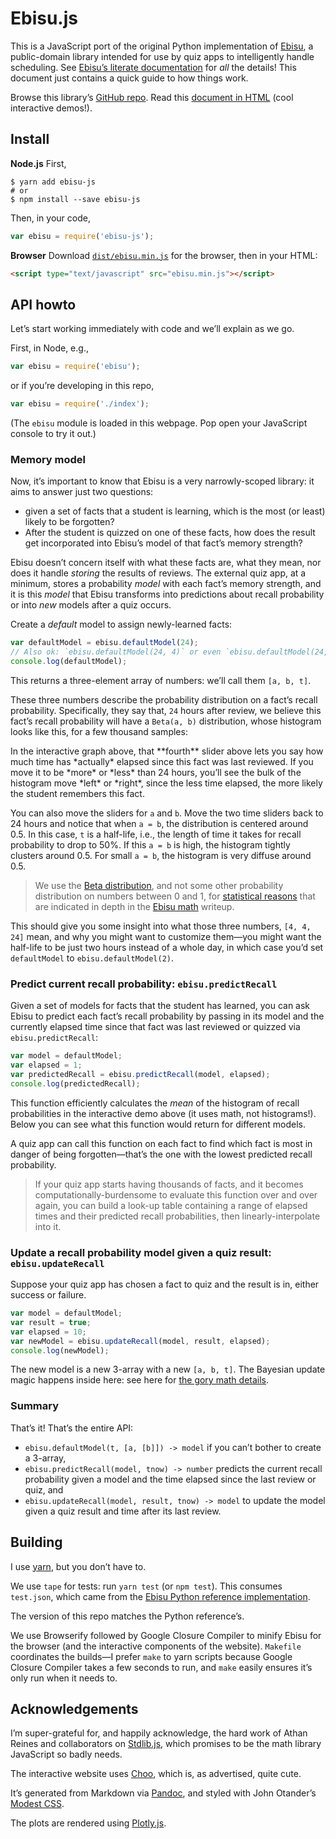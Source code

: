 # Ebisu.js

This is a JavaScript port of the original Python implementation of [Ebisu](https://github.com/fasiha/ebisu), a public-domain library intended for use by quiz apps to intelligently handle scheduling. See [Ebisu’s literate documentation](https://github.com/fasiha/ebisu) for *all* the details! This document just contains a quick guide to how things work.

Browse this library’s [GitHub repo](https://github.com/fasiha/ebisu.js). Read this [document in HTML](https://fasiha.github.io/ebisu.js/) (cool interactive demos!).

## Install

**Node.js** First,
```
$ yarn add ebisu-js
# or
$ npm install --save ebisu-js
```
Then, in your code,
```js
var ebisu = require('ebisu-js');
```

**Browser** Download [`dist/ebisu.min.js`](https://raw.githubusercontent.com/fasiha/ebisu.js/gh-pages/dist/ebisu.min.js) for the browser, then in your HTML:
```html
<script type="text/javascript" src="ebisu.min.js"></script>
```

## API howto

Let’s start working immediately with code and we’ll explain as we go.

First, in Node, e.g.,
```js
var ebisu = require('ebisu');
```
or if you’re developing in this repo,
```js
var ebisu = require('./index');
```

(The `ebisu` module is loaded in this webpage. Pop open your JavaScript console to try it out.)

### Memory model

Now, it’s important to know that Ebisu is a very narrowly-scoped library: it aims to answer just two questions:
- given a set of facts that a student is learning, which is the most (or least) likely to be forgotten?
- After the student is quizzed on one of these facts, how does the result get incorporated into Ebisu’s model of that fact’s memory strength?

Ebisu doesn’t concern itself with what these facts are, what they mean, nor does it handle *storing* the results of reviews. The external quiz app, at a minimum, stores a probability *model* with each fact’s memory strength, and it is this *model* that Ebisu transforms into predictions about recall probability or into *new* models after a quiz occurs.

Create a *default* model to assign newly-learned facts:
```js
var defaultModel = ebisu.defaultModel(24);
// Also ok: `ebisu.defaultModel(24, 4)` or even `ebisu.defaultModel(24, 4, 4)`.
console.log(defaultModel);
```
This returns a three-element array of numbers: we’ll call them `[a, b, t]`.

These three numbers describe the probability distribution on a fact’s recall probability. Specifically, they say that, `24` hours after review, we believe this fact’s recall probability will have a `Beta(a, b)` distribution, whose histogram looks like this, for a few thousand samples:
<div id="betarng-choo"></div>
<div id="betarng-render"></div>
In the interactive graph above, that **fourth** slider above lets you say how much time has *actually* elapsed since this fact was last reviewed. If you move it to be *more* or *less* than 24 hours, you’ll see the bulk of the histogram move *left* or *right*, since the less time elapsed, the more likely the student remembers this fact.

You can also move the sliders for `a` and `b`. Move the two time sliders back to 24 hours and notice that when `a = b`, the distribution is centered around 0.5. In this case, `t` is a half-life, i.e., the length of time it takes for recall probability to drop to 50%. If this `a = b` is high, the histogram tightly clusters around 0.5. For small `a = b`, the histogram is very diffuse around 0.5.

> We use the [Beta distribution](https://en.wikipedia.org/wiki/Beta_distribution), and not some other probability distribution on numbers between 0 and 1, for [statistical reasons](https://en.wikipedia.org/wiki/Conjugate_prior) that are indicated in depth in the [Ebisu math](https://fasiha.github.io/ebisu/#bernoulli-quizzes) writeup.

This should give you some insight into what those three numbers, `[4, 4, 24]` mean, and why you might want to customize them—you might want the half-life to be just two hours instead of a whole day, in which case you’d set `defaultModel` to `ebisu.defaultModel(2)`.

### Predict current recall probability: `ebisu.predictRecall`

Given a set of models for facts that the student has learned, you can ask Ebisu to predict each fact’s recall probability by passing in its model and the currently elapsed time since that fact was last reviewed or quizzed via `ebisu.predictRecall`:
```js
var model = defaultModel;
var elapsed = 1;
var predictedRecall = ebisu.predictRecall(model, elapsed);
console.log(predictedRecall);
```
This function efficiently calculates the *mean* of the histogram of recall probabilities in the interactive demo above (it uses math, not histograms!). Below you can see what this function would return for different models.
<div id="predict-choo"></div>
<div id="predict-render"></div>

A quiz app can call this function on each fact to find which fact is most in danger of being forgotten—that’s the one with the lowest predicted recall probability.

> If your quiz app starts having thousands of facts, and it becomes computationally-burdensome to evaluate this function over and over again, you can build a look-up table containing a range of elapsed times and their predicted recall probabilities, then linearly-interpolate into it.

### Update a recall probability model given a quiz result: `ebisu.updateRecall`

Suppose your quiz app has chosen a fact to quiz and the result is in, either success or failure.
```js
var model = defaultModel;
var result = true;
var elapsed = 10;
var newModel = ebisu.updateRecall(model, result, elapsed);
console.log(newModel);
```
The new model is a new 3-array with a new `[a, b, t]`. The Bayesian update magic happens inside here: see here for [the gory math details](https://fasiha.github.io/ebisu/#updating-the-posterior-with-quiz-results).

### Summary

That’s it! That’s the entire API:
- `ebisu.defaultModel(t, [a, [b]]) -> model` if you can’t bother to create a 3-array,
- `ebisu.predictRecall(model, tnow) -> number` predicts the current recall probability given a model and the time elapsed since the last review or quiz, and
- `ebisu.updateRecall(model, result, tnow) -> model` to update the model given a quiz result and time after its last review.

## Building

I use [yarn](https://yarnpkg.com), but you don’t have to.

We use `tape` for tests: run `yarn test` (or `npm test`). This consumes `test.json`, which came from the [Ebisu Python reference implementation](https://fasiha.github.io/ebisu/).

The version of this repo matches the Python reference’s.

We use Browserify followed by Google Closure Compiler to minify Ebisu for the browser (and the interactive components of the website). `Makefile` coordinates the builds—I prefer `make` to yarn scripts because Google Closure Compiler takes a few seconds to run, and `make` easily ensures it’s only run when it needs to.

## Acknowledgements

I’m super-grateful for, and happily acknowledge, the hard work of Athan Reines and collaborators on [Stdlib.js](https://github.com/stdlib-js/stdlib), which promises to be the math library JavaScript so badly needs.

The interactive website uses [Choo](https://choo.io), which is, as advertised, quite cute.

It’s generated from Markdown via [Pandoc](http://pandoc.org), and styled with John Otander’s [Modest CSS](http://markdowncss.github.io/modest/).

The plots are rendered using [Plotly.js](https://github.com/plotly/plotly.js/).

